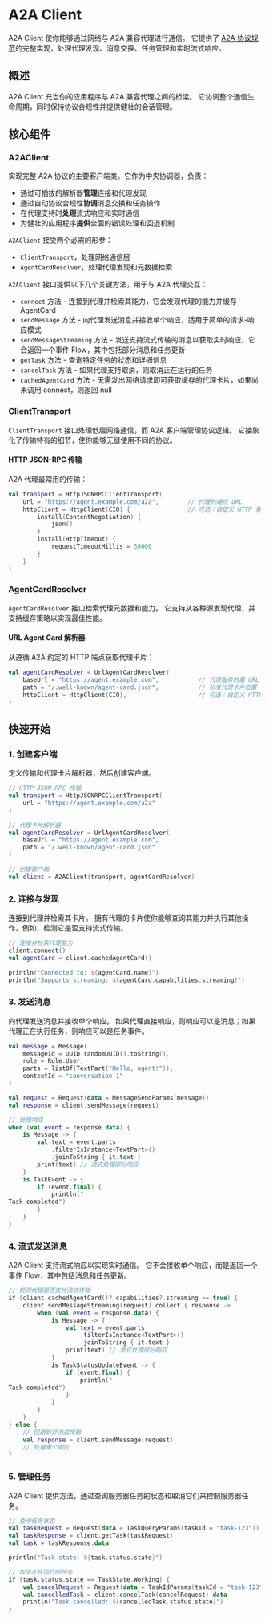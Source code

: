 # A2A Client

A2A Client 使你能够通过网络与 A2A 兼容代理进行通信。
它提供了 [A2A 协议规范](https://a2a-protocol.org/latest/specification/)的完整实现，处理代理发现、消息交换、任务管理和实时流式响应。

## 概述

A2A Client 充当你的应用程序与 A2A 兼容代理之间的桥梁。
它协调整个通信生命周期，同时保持协议合规性并提供健壮的会话管理。

## 核心组件

### A2AClient

实现完整 A2A 协议的主要客户端类。它作为中央协调器，负责：

-   通过可插拔的解析器**管理**连接和代理发现
-   通过自动协议合规性**协调**消息交换和任务操作
-   在代理支持时**处理**流式响应和实时通信
-   为健壮的应用程序**提供**全面的错误处理和回退机制

`A2AClient` 接受两个必需的形参：

*   `ClientTransport`，处理网络通信层
*   `AgentCardResolver`，处理代理发现和元数据检索

`A2AClient` 接口提供以下几个关键方法，用于与 A2A 代理交互：

*   `connect` 方法 - 连接到代理并检索其能力，它会发现代理的能力并缓存 AgentCard
*   `sendMessage` 方法 - 向代理发送消息并接收单个响应，适用于简单的请求-响应模式
*   `sendMessageStreaming` 方法 - 发送支持流式传输的消息以获取实时响应，它会返回一个事件 Flow，其中包括部分消息和任务更新
*   `getTask` 方法 - 查询特定任务的状态和详细信息
*   `cancelTask` 方法 - 如果代理支持取消，则取消正在运行的任务
*   `cachedAgentCard` 方法 - 无需发出网络请求即可获取缓存的代理卡片，如果尚未调用 connect，则返回 null

### ClientTransport

`ClientTransport` 接口处理低层网络通信，而 A2A 客户端管理协议逻辑。
它抽象化了传输特有的细节，使你能够无缝使用不同的协议。

#### HTTP JSON-RPC 传输

A2A 代理最常用的传输：

```kotlin
val transport = HttpJSONRPCClientTransport(
    url = "https://agent.example.com/a2a",        // 代理的端点 URL
    httpClient = HttpClient(CIO) {                // 可选：自定义 HTTP 客户端
        install(ContentNegotiation) {
            json()
        }
        install(HttpTimeout) {
            requestTimeoutMillis = 30000
        }
    }
)
```

### AgentCardResolver

`AgentCardResolver` 接口检索代理元数据和能力。
它支持从各种源发现代理，并支持缓存策略以实现最佳性能。

#### URL Agent Card 解析器

从遵循 A2A 约定的 HTTP 端点获取代理卡片：

```kotlin
val agentCardResolver = UrlAgentCardResolver(
    baseUrl = "https://agent.example.com",           // 代理服务的基 URL
    path = "/.well-known/agent-card.json",           // 标准代理卡片位置
    httpClient = HttpClient(CIO),                    // 可选：自定义 HTTP 客户端
)
```

## 快速开始

### 1. 创建客户端

定义传输和代理卡片解析器，然后创建客户端。

```kotlin
// HTTP JSON-RPC 传输
val transport = HttpJSONRPCClientTransport(
    url = "https://agent.example.com/a2a"
)

// 代理卡片解析器
val agentCardResolver = UrlAgentCardResolver(
    baseUrl = "https://agent.example.com",
    path = "/.well-known/agent-card.json"
)

// 创建客户端
val client = A2AClient(transport, agentCardResolver)
```

### 2. 连接与发现

连接到代理并检索其卡片。
拥有代理的卡片使你能够查询其能力并执行其他操作，例如，检测它是否支持流式传输。

```kotlin
// 连接并检索代理能力
client.connect()
val agentCard = client.cachedAgentCard()

println("Connected to: ${agentCard.name}")
println("Supports streaming: ${agentCard.capabilities.streaming}")
```

### 3. 发送消息

向代理发送消息并接收单个响应。
如果代理直接响应，则响应可以是消息；如果代理正在执行任务，则响应可以是任务事件。

```kotlin
val message = Message(
    messageId = UUID.randomUUID().toString(),
    role = Role.User,
    parts = listOf(TextPart("Hello, agent!")),
    contextId = "conversation-1"
)

val request = Request(data = MessageSendParams(message))
val response = client.sendMessage(request)

// 处理响应
when (val event = response.data) {
    is Message -> {
        val text = event.parts
            .filterIsInstance<TextPart>()
            .joinToString { it.text }
        print(text) // 流式处理部分响应
    }
    is TaskEvent -> {
        if (event.final) {
            println("
Task completed")
        }
    }
}
```

### 4. 流式发送消息

A2A Client 支持流式响应以实现实时通信。
它不会接收单个响应，而是返回一个事件 Flow，其中包括消息和任务更新。

```kotlin
// 检测代理是否支持流式传输
if (client.cachedAgentCard()?.capabilities?.streaming == true) {
    client.sendMessageStreaming(request).collect { response ->
        when (val event = response.data) {
            is Message -> {
                val text = event.parts
                    .filterIsInstance<TextPart>()
                    .joinToString { it.text }
                print(text) // 流式处理部分响应
            }
            is TaskStatusUpdateEvent -> {
                if (event.final) {
                    println("
Task completed")
                }
            }
        }
    }
} else {
    // 回退到非流式传输
    val response = client.sendMessage(request)
    // 处理单个响应
}
```

### 5. 管理任务

A2A Client 提供方法，通过查询服务器任务的状态和取消它们来控制服务器任务。

```kotlin
// 查询任务状态
val taskRequest = Request(data = TaskQueryParams(taskId = "task-123"))
val taskResponse = client.getTask(taskRequest)
val task = taskResponse.data

println("Task state: ${task.status.state}")

// 取消正在运行的任务
if (task.status.state == TaskState.Working) {
    val cancelRequest = Request(data = TaskIdParams(taskId = "task-123"))
    val cancelledTask = client.cancelTask(cancelRequest).data
    println("Task cancelled: ${cancelledTask.status.state}")
}
